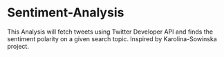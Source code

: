 # Sentiment-Analysis
This Analysis will fetch tweets using Twitter Developer API and finds the sentiment polarity on a given search topic. Inspired by Karolina-Sowinska project.
